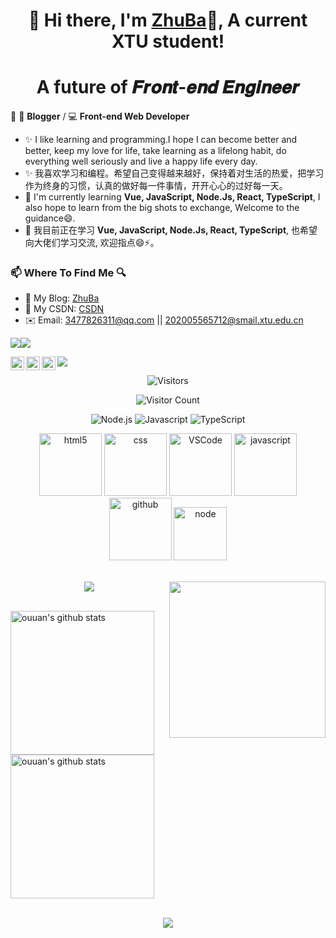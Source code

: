 ### 

<h1 align="center"> 🎉 Hi there, I'm <a href="https://github.com/zhuba-Ahhh">ZhuBa</a>👋, A current XTU student!</h1>
<h1 align="center">A future of 𝑭𝒓𝒐𝒏𝒕-𝒆𝒏𝒅 𝑬𝒏𝒈𝒊𝒏𝒆𝒆𝒓  </h1>

📄  🎨 **Blogger** / 💻 **Front-end Web Developer**
- ✨ I like learning and programming.I hope I can become better and better, keep my love for life, take learning as a lifelong habit, do everything well seriously and live a happy life every day.
- ✨ 我喜欢学习和编程。希望自己变得越来越好，保持着对生活的热爱，把学习作为终身的习惯，认真的做好每一件事情，开开心心的过好每一天。
- 🌱 I'm currently learning **Vue, JavaScript, Node.Js, React, TypeScript**, I also hope to learn from the big shots to exchange, Welcome to the guidance😄.
- 🌱 我目前正在学习 **Vue, JavaScript, Node.Js, React, TypeScript**, 也希望向大佬们学习交流, 欢迎指点😄⚡。
### 📫 Where To Find Me 🔍
- 📝 My Blog: [ZhuBa](https://www.zhuba.cloud/)
- 💬 My CSDN: [CSDN](https://blog.csdn.net/qq_53904578)
- ✉️ Email: 3477826311@qq.com || 202005565712@smail.xtu.edu.cn


<a href="https://space.bilibili.com/351534170"><img src="https://img.shields.io/badge/dynamic/json?labelColor=FE7398&logo=bilibili&logoColor=white&label=bilibili%20fans&color=00aeec&query=%24.data.totalSubs&url=https%3A%2F%2Fapi.spencerwoo.com%2Fsubstats%2F%3Fsource%3Dbilibili%26queryKey%3D351534170" /></a><a href="https://github.com/zhuba-Ahhh"><img src="https://img.shields.io/github/stars/zhuba-Ahhh?color=faf408&label=github%20stars&logo=github" /></a><br/>

  <a target="_blank" href="https://raw.githubusercontent.com/zhuba-Ahhh/Zhuba/master/img/202209171246116.jpg">
    <img align="left" title="WX-zhuba-Ahhh" alt="eveningwater" width="22px" src="https://cdn.jsdelivr.net/npm/simple-icons@3.1.0/icons/wechat.svg" />
  </a>
  <a target="_blank" href="https://raw.githubusercontent.com/zhuba-Ahhh/Zhuba/master/img/202209171246596.jpg">
    <img align="left" title="QQ-3477826311" alt="3477826311" width="22px" src="https://cdn.jsdelivr.net/npm/simple-icons@3.1.0/icons/tencentqq.svg"  />
  </a>
  <a target="_blank" href="https://github.com/zhuba-Ahhh">
    <img align="left" title="Github" alt="zhuba-Ahhh" width="22px" src="https://cdn.jsdelivr.net/npm/simple-icons@3.1.0/icons/github.svg" />
  </a>

  ![](https://komarev.com/ghpvc/?username=zhuba-Ahhh&color=ff69b4&label=PV+Since+2022-08-10)



<!--
**zhuba-Ahhh/zhuba-Ahhh** is a ✨ _special_ ✨ repository because its `README.md` (this file) appears on your GitHub profile.

Here are some ideas to get you started:

- 🔭 I’m currently working on ...
- 🌱 I’m currently learning ...
- 👯 I’m looking to collaborate on ...
- 🤔 I’m looking for help with ...
- 💬 Ask me about ...
- 📫 How to reach me: ...
- 😄 Pronouns: ...
- ⚡ Fun fact: ...
[![访问量](https://profile-counter.glitch.me/TimeRainStarSky-TRSS_Yunzai/count.svg)](https://github.com/TimeRainStarSky/TRSS_Yunzai)
[![zhuba-Ahhh's github stats](https://github-readme-stats.vercel.app/api?username=zhuba-Ahhh&hide=contribs,prs&count_private=true&show_icons=true&&bg_color=30,40941c,cb1597&title_color=fff&text_color=fff&icon_color=fc0)](https://github.com/anuraghazra/github-readme-stats)
-->




<p align="center">
  <img alt="Visitors" src="https://visitor-badge.glitch.me/badge?page_id=zhuba-Ahhh.zhuba-Ahhh" title="Visitors">
</p>

<p align="center">
  <img alt="Visitor Count" src="https://profile-counter.glitch.me/zhuba-Ahhh/count.svg" title="Visitor Count">
</p>


<p align="center">
  <img alt="Node.js" src="https://img.shields.io/badge/-Nodejs-c0ebd?style=flat-square&logo=Node.js" title="Node.js">
  <img alt="Javascript" src="https://img.shields.io/badge/-JavaScript-oringe?style=flat-square&logo=javascript" title="JavaScript">
  <img alt="TypeScript" src="https://img.shields.io/badge/typescript-%23007ACC.svg?style=flat-square&logo=typescript&logoColor=white" title="TypeScript">
</p>

<div align="center">
  <img alt="html5" src="https://media.giphy.com/media/XAxylRMCdpbEWUAvr8/giphy.gif" width="100" title="html">
  <img alt="css" src="https://media.giphy.com/media/fsEaZldNC8A1PJ3mwp/giphy.gif" width="100" title="css">
  <img alt="VSCode" src="https://i.giphy.com/media/IdyAQJVN2kVPNUrojM/200.webp" width="100" title="vscode">
  <img alt="javascript" src="https://media3.giphy.com/media/ln7z2eWriiQAllfVcn/200w.webp" width="100" title="javascript">
  <img alt="github" src="https://i.giphy.com/media/KzJkzjggfGN5Py6nkT/200.webp" width="100" title="github">
  <img alt="node" src="https://media.giphy.com/media/kdFc8fubgS31b8DsVu/giphy.gif" width="85" title="node">
</div>
<br>



<a href="https://alili.tech"><img src="https://media.giphy.com/media/SWoSkN6DxTszqIKEqv/giphy.gif" align="right" height="250" /></a>


<!-- 连续提交代码天数记录 -->
<div align="center">
  <img align="center" src="https://github-readme-streak-stats.herokuapp.com/?user=zhuba-Ahhh&theme=dark&hide_border=true" />
</div>
<br>

<!-- 
<p align="left">
  <img height="200px" src="https://github-readme-stats.vercel.app/api?username=zhuba-Ahhh&hide_title=true&hide_border=true&show_icons=trueline_height=21&text_color=000&icon_color=000&bg_color=0,ea6161,ffc64d,fffc4d,52fa5a&theme=graywhite"></img>
  <img height="200px" src="https://github-readme-stats.vercel.app/api/top-langs/?username=zhuba-Ahhh&hide_title=true&hide_border=true&show_icons=trueline_height=21&text_color=000&icon_color=000&bg_color=0,ea6161,ffc64d,fffc4d,52fa5a&theme=graywhite"></img>
</p> -->

<p align="left">
<img alt="ouuan's github stats" height='230' src="https://github-readme-stats.vercel.app/api?username=zhuba-Ahhh&show_icons=true&include_all_commits=true">
<img alt="ouuan's github stats" height='230' src="https://github-readme-stats.vercel.app/api/top-langs/?username=zhuba-Ahhh">
</p>


<br>
<div align="center"><img  src="https://github-profile-trophy.vercel.app/?username=zhuba-Ahhh&theme=gruvbox&row=1&column=7&no-frame=true&no-bg=true" /></div>
<br>
